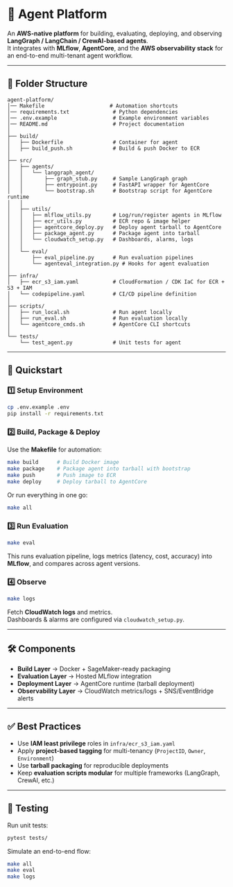 # 📘 Agent Platform

An **AWS-native platform** for building, evaluating, deploying, and observing **LangGraph / LangChain / CrewAI-based agents**.  
It integrates with **MLflow**, **AgentCore**, and the **AWS observability stack** for an end-to-end multi-tenant agent workflow.

---

## 📂 Folder Structure

```plaintext
agent-platform/
│── Makefile                     # Automation shortcuts
│── requirements.txt              # Python dependencies
│── .env.example                  # Example environment variables
│── README.md                     # Project documentation
│
├── build/
│   ├── Dockerfile                # Container for agent
│   ├── build_push.sh             # Build & push Docker to ECR
│
├── src/
│   ├── agents/
│   │   └── langgraph_agent/
│   │       ├── graph_stub.py     # Sample LangGraph graph
│   │       ├── entrypoint.py     # FastAPI wrapper for AgentCore
│   │       └── bootstrap.sh      # Bootstrap script for AgentCore runtime
│   │
│   ├── utils/
│   │   ├── mlflow_utils.py       # Log/run/register agents in MLflow
│   │   ├── ecr_utils.py          # ECR repo & image helper
│   │   ├── agentcore_deploy.py   # Deploy agent tarball to AgentCore
│   │   ├── package_agent.py      # Package agent into tarball
│   │   └── cloudwatch_setup.py   # Dashboards, alarms, logs
│   │
│   └── eval/
│       ├── eval_pipeline.py      # Run evaluation pipelines
│       └── agenteval_integration.py # Hooks for agent evaluation
│
├── infra/
│   ├── ecr_s3_iam.yaml           # CloudFormation / CDK IaC for ECR + S3 + IAM
│   └── codepipeline.yaml         # CI/CD pipeline definition
│
├── scripts/
│   ├── run_local.sh              # Run agent locally
│   ├── run_eval.sh               # Run evaluation locally
│   └── agentcore_cmds.sh         # AgentCore CLI shortcuts
│
└── tests/
    └── test_agent.py             # Unit tests for agent
```

---

## 🚀 Quickstart

### 1️⃣ Setup Environment
```bash
cp .env.example .env
pip install -r requirements.txt
```

### 2️⃣ Build, Package & Deploy
Use the **Makefile** for automation:

```bash
make build      # Build Docker image
make package    # Package agent into tarball with bootstrap
make push       # Push image to ECR
make deploy     # Deploy tarball to AgentCore
```

Or run everything in one go:
```bash
make all
```

### 3️⃣ Run Evaluation
```bash
make eval
```
This runs evaluation pipeline, logs metrics (latency, cost, accuracy) into **MLflow**, and compares across agent versions.

### 4️⃣ Observe
```bash
make logs
```
Fetch **CloudWatch logs** and metrics.  
Dashboards & alarms are configured via `cloudwatch_setup.py`.

---

## 🛠️ Components

- **Build Layer** → Docker + SageMaker-ready packaging  
- **Evaluation Layer** → Hosted MLflow integration  
- **Deployment Layer** → AgentCore runtime (tarball deployment)  
- **Observability Layer** → CloudWatch metrics/logs + SNS/EventBridge alerts  

---

## ✅ Best Practices

- Use **IAM least privilege** roles in `infra/ecr_s3_iam.yaml`  
- Apply **project-based tagging** for multi-tenancy (`ProjectID`, `Owner`, `Environment`)  
- Use **tarball packaging** for reproducible deployments  
- Keep **evaluation scripts modular** for multiple frameworks (LangGraph, CrewAI, etc.)  

---

## 🧪 Testing

Run unit tests:
```bash
pytest tests/
```

Simulate an end-to-end flow:
```bash
make all
make eval
make logs
```
